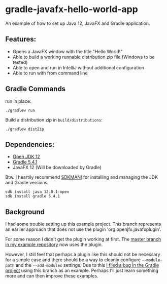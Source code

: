 # gradle-javafx-hello-world-app

An example of how to set up Java 12, JavaFX and Gradle application.

## Features:

  * Opens a JavaFX window with the title "Hello World!"
  * Able to build a working runnable distribution zip file (Windows to be tested)
  * Able to open and run in IntelliJ without additional configuration
  * Able to run with from command line

## Gradle Commands
run in place:

    ./gradlew run 

Build a distribution zip in `build/distributions`:

    ./gradlew distZip


## Dependencies:
  * [Open JDK 12](https://adoptopenjdk.net/?variant=openjdk12&jvmVariant=hotspot)
  * [Gradle 5.4.1](https://gradle.org/install/)
  * JavaFX 12 (Will be downloaded by Gradle)

Btw. I heartily recommend [SDKMAN!](https://sdkman.io/) for installing and managing
the JDK and Gradle versions.

    sdk install java 12.0.1-open
    sdk install gradle 5.4.1

## Background
I had some trouble setting up this example project. This branch represents an
earlier approach that does not use the plugin 'org.openjfx.javafxplugin'.

For some reason I didn't get the plugin working at first.
The [master branch in my example repository](https://github.com/pelamfi/gradle-javafx-hello-world-app) now uses the plugin.

However, I still feel that perhaps a plugin like this should not be necessary
for a simple case and there should be a way to cleanly configure `--module-path`
and the `--add-modules` settings. Due to this 
[I filed a bug in the Gradle project](https://github.com/gradle/gradle/issues/9309) using
this branch as an example. Perhaps I'll just learn something more and can then improve
these examples.
